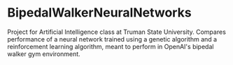 # BipedalWalkerNeuralNetworks
Project for Artificial Intelligence class at Truman State University. Compares performance of a neural network trained using a genetic algorithm and a reinforcement learning algorithm, meant to perform in OpenAI's bipedal walker gym environment.
